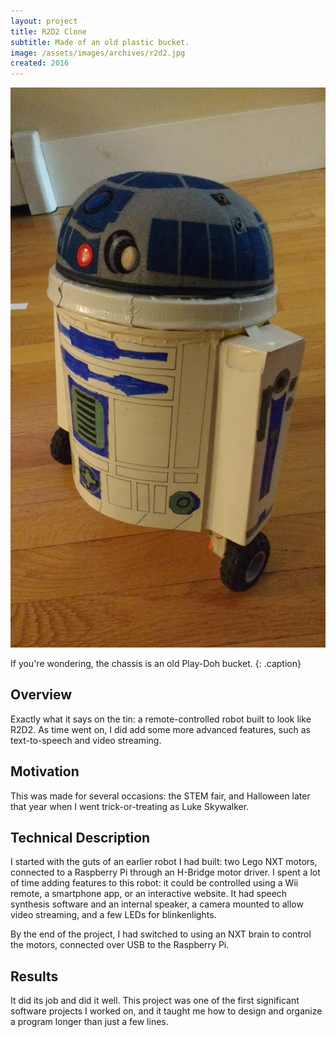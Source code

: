```yaml
---
layout: project
title: R2D2 Clone
subtitle: Made of an old plastic bucket.
image: /assets/images/archives/r2d2.jpg
created: 2016
---
```


![](/assets/images/archives/r2d2.jpg)

If you're wondering, the chassis is an old Play-Doh bucket.
{: .caption}

## Overview

Exactly what it says on the tin: a remote-controlled robot built to look like R2D2. As time went on, I did add some more advanced features, such as text-to-speech and video streaming.

## Motivation

This was made for several occasions: the STEM fair, and Halloween later that year when I went trick-or-treating as Luke Skywalker.

## Technical Description

I started with the guts of an earlier robot I had built: two Lego NXT motors, connected to a Raspberry Pi through an H-Bridge motor driver. I spent a lot of time adding features to this robot: it could be controlled using a Wii remote, a smartphone app, or an interactive website. It had speech synthesis software and an internal speaker, a camera mounted to allow video streaming, and a few LEDs for blinkenlights.

By the end of the project, I had switched to using an NXT brain to control the motors, connected over USB to the Raspberry Pi.

## Results

It did its job and did it well. This project was one of the first significant software projects I worked on, and it taught me how to design and organize a program longer than just a few lines.
